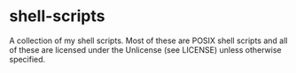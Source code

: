 # shell-scripts
A collection of my shell scripts. Most of these are POSIX shell scripts and all of these are licensed under the Unlicense (see LICENSE) unless otherwise specified.

